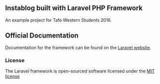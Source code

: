 ## Instablog built with Laravel PHP Framework

An example project for Tafe Western Students 2016.


## Official Documentation

Documentation for the framework can be found on the [Laravel website](http://laravel.com/docs).

### License

The Laravel framework is open-sourced software licensed under the [MIT license](http://opensource.org/licenses/MIT)
